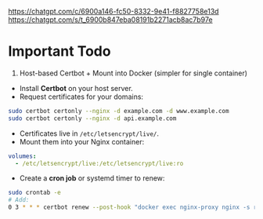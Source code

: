 https://chatgpt.com/c/6900a146-fc50-8332-9e41-f8827758e13d
https://chatgpt.com/s/t_6900b847eba08191b2271acb8ac7b97e

# Important Todo

1. Host-based Certbot + Mount into Docker (simpler for single container)

- Install **Certbot** on your host server.
- Request certificates for your domains:

```bash
sudo certbot certonly --nginx -d example.com -d www.example.com
sudo certbot certonly --nginx -d api.example.com
```

- Certificates live in `/etc/letsencrypt/live/`.
- Mount them into your Nginx container:

```yaml
volumes:
  - /etc/letsencrypt/live:/etc/letsencrypt/live:ro
```

- Create a **cron job** or systemd timer to renew:

```bash
sudo crontab -e
# Add:
0 3 * * * certbot renew --post-hook "docker exec nginx-proxy nginx -s reload"
```
